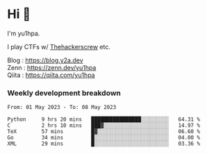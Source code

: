 # Hi 👋

I'm yu1hpa.

I play CTFs w/ [Thehackerscrew](https://www.thehackerscrew.team/) etc.

Blog : https://blog.y2a.dev  
Zenn : https://zenn.dev/yu1hpa  
Qiita : https://qiita.com/yu1hpa  

### Weekly development breakdown

<!--START_SECTION:waka-->

```text
From: 01 May 2023 - To: 08 May 2023

Python     9 hrs 20 mins   ████████████████░░░░░░░░░   64.31 %
C          2 hrs 10 mins   ███▓░░░░░░░░░░░░░░░░░░░░░   14.97 %
TeX        57 mins         █▓░░░░░░░░░░░░░░░░░░░░░░░   06.60 %
Go         34 mins         █░░░░░░░░░░░░░░░░░░░░░░░░   04.00 %
XML        29 mins         █░░░░░░░░░░░░░░░░░░░░░░░░   03.36 %
```

<!--END_SECTION:waka-->

